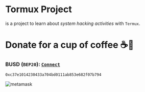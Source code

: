 # Tormux Project

is a project to learn about _system hacking activities_ with `Termux`.

# Donate for a cup of coffee ☕🥯

### BUSD (`BEP20`): [`Connect`](https://metamask.io/)

```
0xc37e1014230433a704bd0111ab853e682f07b794
```

![metamask](https://i.ibb.co/fMLqkcm/metamask.png)


